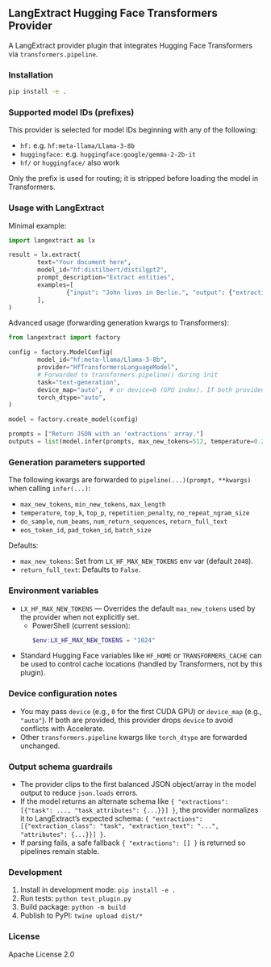 ## LangExtract Hugging Face Transformers Provider

A LangExtract provider plugin that integrates Hugging Face Transformers via `transformers.pipeline`.

### Installation

```bash
pip install -e .
```

### Supported model IDs (prefixes)

This provider is selected for model IDs beginning with any of the following:

- `hf:` e.g. `hf:meta-llama/Llama-3-8b`
- `huggingface:` e.g. `huggingface:google/gemma-2-2b-it`
- `hf/` or `huggingface/` also work

Only the prefix is used for routing; it is stripped before loading the model in Transformers.

### Usage with LangExtract

Minimal example:

```python
import langextract as lx

result = lx.extract(
        text="Your document here",
        model_id="hf:distilbert/distilgpt2",
        prompt_description="Extract entities",
        examples=[
                {"input": "John lives in Berlin.", "output": {"extractions": [{"task": "location", "task_attributes": {"city": "Berlin"}}]}},
        ],
)
```

Advanced usage (forwarding generation kwargs to Transformers):

```python
from langextract import factory

config = factory.ModelConfig(
        model_id="hf:meta-llama/Llama-3-8b",
        provider="HfTransformersLanguageModel",
        # Forwarded to transformers.pipeline() during init
        task="text-generation",
        device_map="auto",  # or device=0 (GPU index). If both provided, device is ignored.
        torch_dtype="auto",
)

model = factory.create_model(config)

prompts = ["Return JSON with an 'extractions' array."]
outputs = list(model.infer(prompts, max_new_tokens=512, temperature=0.2, top_p=0.9))
```

### Generation parameters supported

The following kwargs are forwarded to `pipeline(...)(prompt, **kwargs)` when calling `infer(...)`:

- `max_new_tokens`, `min_new_tokens`, `max_length`
- `temperature`, `top_k`, `top_p`, `repetition_penalty`, `no_repeat_ngram_size`
- `do_sample`, `num_beams`, `num_return_sequences`, `return_full_text`
- `eos_token_id`, `pad_token_id`, `batch_size`

Defaults:

- `max_new_tokens`: Set from `LX_HF_MAX_NEW_TOKENS` env var (default `2048`).
- `return_full_text`: Defaults to `False`.

### Environment variables

- `LX_HF_MAX_NEW_TOKENS` — Overrides the default `max_new_tokens` used by the provider when not explicitly set.
    - PowerShell (current session):
        ```powershell
        $env:LX_HF_MAX_NEW_TOKENS = "1024"
        ```
- Standard Hugging Face variables like `HF_HOME` or `TRANSFORMERS_CACHE` can be used to control cache locations (handled by Transformers, not by this plugin).

### Device configuration notes

- You may pass `device` (e.g., `0` for the first CUDA GPU) or `device_map` (e.g., `"auto"`). If both are provided, this provider drops `device` to avoid conflicts with Accelerate.
- Other `transformers.pipeline` kwargs like `torch_dtype` are forwarded unchanged.

### Output schema guardrails

- The provider clips to the first balanced JSON object/array in the model output to reduce `json.loads` errors.
- If the model returns an alternate schema like `{ "extractions": [{"task": ..., "task_attributes": {...}}] }`, the provider normalizes it to LangExtract’s expected schema:
    `{ "extractions": [{"extraction_class": "task", "extraction_text": "...", "attributes": {...}}] }`.
- If parsing fails, a safe fallback `{ "extractions": [] }` is returned so pipelines remain stable.

### Development

1. Install in development mode: `pip install -e .`
2. Run tests: `python test_plugin.py`
3. Build package: `python -m build`
4. Publish to PyPI: `twine upload dist/*`

### License

Apache License 2.0
